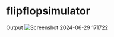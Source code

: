 # flipflopsimulator
Output
![Screenshot 2024-06-29 171722](https://github.com/gautamraturi2000/flipflopsimulator/assets/174180645/f914a669-fb89-493f-8f05-0e04eed79e95)
